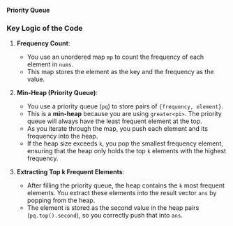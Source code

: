 **Priority Queue**
### Key Logic of the Code

1. **Frequency Count**:
   - You use an unordered map `mp` to count the frequency of each element in `nums`.
   - This map stores the element as the key and the frequency as the value.

2. **Min-Heap (Priority Queue)**:
   - You use a priority queue (`pq`) to store pairs of `{frequency, element}`.
   - This is a **min-heap** because you are using `greater<pi>`. The priority queue will always have the least frequent element at the top.
   - As you iterate through the map, you push each element and its frequency into the heap.
   - If the heap size exceeds `k`, you pop the smallest frequency element, ensuring that the heap only holds the top `k` elements with the highest frequency.

3. **Extracting Top k Frequent Elements**:
   - After filling the priority queue, the heap contains the `k` most frequent elements. You extract these elements into the result vector `ans` by popping from the heap.
   - The element is stored as the second value in the heap pairs (`pq.top().second`), so you correctly push that into `ans`.
